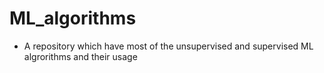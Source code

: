 # ML_algorithms

* A repository which have most of the unsupervised and supervised ML algrorithms and their usage
